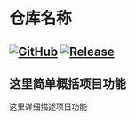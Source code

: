 # 仓库名称
[![GitHub](https://img-home.csdnimg.cn/images/20230724024159.png?origin_url=https%3A%2F%2Fimg.shields.io%2Fbadge%2F-GitHub-181717%3Fstyle%3Dflat-square%26logo%3Dgithub&pos_id=img-AGrCr88x-1759672912851)](https://github.com/lemon-o)
[![Release](https://img-home.csdnimg.cn/images/20230724024159.png?origin_url=https%3A%2F%2Fimg.shields.io%2Fgithub%2Fv%2Frelease%2F%E8%B4%A6%E5%8F%B7%E5%90%8D%E7%A7%B0%2F%E4%BB%93%E5%BA%93%E5%90%8D%E7%A7%B0%3Finclude_prereleases%26style%3Dflat-square%26color%3D%231F883D&pos_id=img-yS44MHUu-1759672912851)](https://github.com/lemon-o/仓库名称/releases)
---
这里简单概括项目功能
---
这里详细描述项目功能
